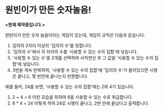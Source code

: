 # 원빈이가 만든 숫자놀음!
**<현재 제작중입니다.>**

원빈이가 만든 숫자 놀음이라는 게임이 있는데, 게임의 규칙은 다음과 같습니다.

1. 임의의 2자리 이상의 '임의의 수'를 정합니다.
2. '임의의 수'에서 각 자리의 수를 '사용할 수 있는 수의 집합'에 넣습니다.
3. '사용할 수 있는 수'중 2개를 선택하여 사칙연산 후 그 값을 '사용할 수 있는 수의 집합'에 넣습니다.
4. 3번을 계속 반복하여, '사용할 수 있는 수의 집합'에 '임의의 수'가 들어있으면 시행은 끝나고, 몇 번안에 끝나는지 반환합니다.

예를 들어, 24를 보면, '사용할 수 있는 수의 집합'에는 2와 4가 있습니다.
1. 2 + 4 = 6
이런 모습을 취하여 6을 사용할 수 있는 수로 취급합니다.
2. 6 * 4 = 24
이렇게 하여 24로 시행이 끝나고, 2번 안에 끝났다고 출력합니다.
